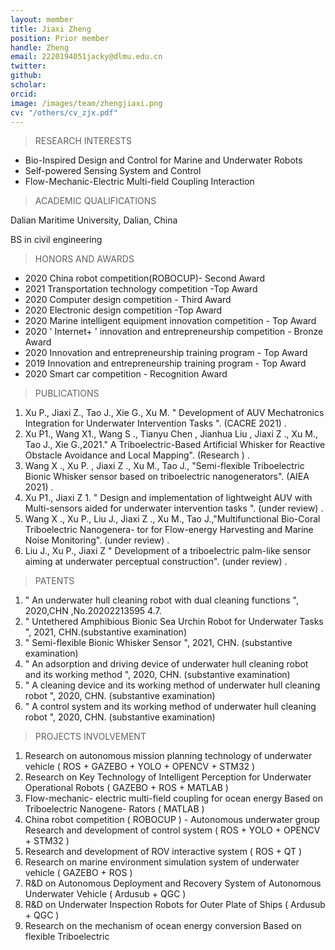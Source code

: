 ```yaml
---
layout: member
title: Jiaxi Zheng
position: Prior member
handle: Zheng
email: 2220194051jacky@dlmu.edu.cn
twitter: 
github: 
scholar:
orcid: 
image: /images/team/zhengjiaxi.png
cv: "/others/cv_zjx.pdf"
---
```


> RESEARCH INTERESTS

- Bio-Inspired Design and Control for Marine and Underwater Robots
- Self-powered Sensing System and Control
- Flow-Mechanic-Electric Multi-field Coupling Interaction

> ACADEMIC QUALIFICATIONS

Dalian Maritime University, Dalian, China

BS in civil engineering

> HONORS AND AWARDS

- 2020 China robot competition(ROBOCUP)- Second Award 
- 2021 Transportation technology competition -Top Award
- 2020 Computer design competition - Third Award
- 2020 Electronic design competition -Top Award
- 2020 Marine intelligent equipment innovation competition - Top Award
- 2020 ' Internet+ ' innovation and entrepreneurship competition - Bronze Award 
- 2020 Innovation and entrepreneurship training program - Top Award
- 2019 Innovation and entrepreneurship training program - Top Award 
- 2020 Smart car competition - Recognition Award

> PUBLICATIONS

1. Xu P., Jiaxi Z., Tao J., Xie G., Xu M. " Development of AUV Mechatronics Integration for Underwater Intervention Tasks ". (CACRE 2021) .
2. Xu P1., Wang X1., Wang S ., Tianyu Chen , Jianhua Liu , Jiaxi Z ., Xu M., Tao J., Xie G.,2021." A Triboelectric-Based Artificial Whisker for Reactive Obstacle Avoidance and Local Mapping". (Research ) .
3. Wang X ., Xu P. , Jiaxi Z ., Xu M., Tao J., "Semi-flexible Triboelectric Bionic Whisker sensor based on triboelectric nanogenerators". (AIEA 2021) .
4. Xu P1., Jiaxi Z 1. " Design and implementation of lightweight AUV with Multi-sensors aided for underwater intervention tasks ". (under review) .
5. Wang X ., Xu P., Liu J., Jiaxi Z ., Xu M., Tao J.,"Multifunctional Bio-Coral Triboelectric Nanogenera- tor for Flow-energy Harvesting and Marine Noise Monitoring". (under review) .
6. Liu J., Xu P., Jiaxi Z " Development of a triboelectric palm-like sensor aiming at underwater perceptual construction". (under review) .

> PATENTS

1. " An underwater hull cleaning robot with dual cleaning functions ", 2020,CHN ,No.20202213595 4.7.
2. " Untethered Amphibious Bionic Sea Urchin Robot for Underwater Tasks ", 2021, CHN.(substantive examination)
3. " Semi-flexible Bionic Whisker Sensor ", 2021, CHN. (substantive examination)
4. " An adsorption and driving device of underwater hull cleaning robot and its working method ", 2020, CHN. (substantive examination)
5. " A cleaning device and its working method of underwater hull cleaning robot ", 2020, CHN. (substantive examination)
6. " A control system and its working method of underwater hull cleaning robot ", 2020, CHN. (substantive examination)

> PROJECTS INVOLVEMENT

1. Research on autonomous mission planning technology of underwater vehicle ( ROS + GAZEBO + YOLO + OPENCV + STM32 )
2. Research on Key Technology of Intelligent Perception for Underwater Operational Robots ( GAZEBO + ROS + MATLAB )
3. Flow-mechanic- electric multi-field coupling for ocean energy Based on Triboelectric Nanogene- Rators ( MATLAB )
4. China robot competition ( ROBOCUP ) - Autonomous underwater group Research and development of control system ( ROS + YOLO + OPENCV + STM32 )
5. Research and development of ROV interactive system ( ROS + QT )
6. Research on marine environment simulation system of underwater vehicle ( GAZEBO + ROS )
7. R&D on Autonomous Deployment and Recovery System of Autonomous Underwater Vehicle ( Ardusub + QGC )
8. R&D on Underwater Inspection Robots for Outer Plate of Ships ( Ardusub + QGC )
9. Research on the mechanism of ocean energy conversion Based on flexible Triboelectric